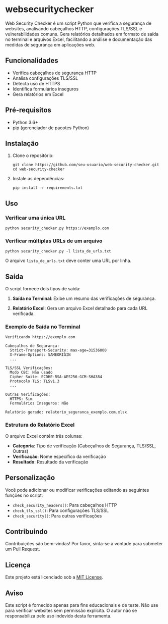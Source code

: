 # websecuritychecker
Web Security Checker é um script Python que verifica a segurança de websites, analisando cabeçalhos HTTP, configurações TLS/SSL e vulnerabilidades comuns. Gera relatórios detalhados em formato de saída no terminal e arquivos Excel, facilitando a análise e documentação das medidas de segurança em aplicações web.

## Funcionalidades

- Verifica cabeçalhos de segurança HTTP
- Analisa configurações TLS/SSL
- Detecta uso de HTTPS
- Identifica formulários inseguros
- Gera relatórios em Excel

## Pré-requisitos

- Python 3.6+
- pip (gerenciador de pacotes Python)

## Instalação

1. Clone o repositório:
   ```
   git clone https://github.com/seu-usuario/web-security-checker.git
   cd web-security-checker
   ```

2. Instale as dependências:
   ```
   pip install -r requirements.txt
   ```

## Uso

### Verificar uma única URL

```
python security_checker.py https://exemplo.com
```

### Verificar múltiplas URLs de um arquivo

```
python security_checker.py -l lista_de_urls.txt
```

O arquivo `lista_de_urls.txt` deve conter uma URL por linha.

## Saída

O script fornece dois tipos de saída:

1. **Saída no Terminal**: Exibe um resumo das verificações de segurança.

2. **Relatório Excel**: Gera um arquivo Excel detalhado para cada URL verificada.

### Exemplo de Saída no Terminal

```
Verificando https://exemplo.com

Cabeçalhos de Segurança:
  Strict-Transport-Security: max-age=31536000
  X-Frame-Options: SAMEORIGIN
  ...

TLS/SSL Verificações:
  Modo CBC: Não usado
  Cipher Suite: ECDHE-RSA-AES256-GCM-SHA384
  Protocolo TLS: TLSv1.3
  ...

Outras Verificações:
  HTTPS: Sim
  Formulários Inseguros: Não

Relatório gerado: relatorio_seguranca_exemplo.com.xlsx
```

### Estrutura do Relatório Excel

O arquivo Excel contém três colunas:
- **Categoria**: Tipo de verificação (Cabeçalhos de Segurança, TLS/SSL, Outras)
- **Verificação**: Nome específico da verificação
- **Resultado**: Resultado da verificação

## Personalização

Você pode adicionar ou modificar verificações editando as seguintes funções no script:

- `check_security_headers()`: Para cabeçalhos HTTP
- `check_tls_ssl()`: Para configurações TLS/SSL
- `check_security()`: Para outras verificações

## Contribuindo

Contribuições são bem-vindas! Por favor, sinta-se à vontade para submeter um Pull Request.

## Licença

Este projeto está licenciado sob a [MIT License](LICENSE).

## Aviso

Este script é fornecido apenas para fins educacionais e de teste. Não use para verificar websites sem permissão explícita. O autor não se responsabiliza pelo uso indevido desta ferramenta.
